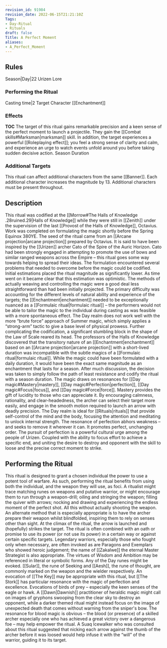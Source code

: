 ```yaml
---
revision_id: 91984
revision_date: 2022-06-15T21:21:10Z
Tags:
- Day-Ritual
- Rituals
draft: false
Title: A Perfect Moment
aliases:
- A_Perfect_Moment
---
```

## Rules
Season|Day|22
Urizen Lore
### Performing the Ritual
Casting time|2 Target Character
[[Enchantment]]
### Effects
__TOC__
The target of this ritual gains remarkable precision and a keen sense of the perfect moment to launch a projectile. They gain the [[Combat skills#Marksman|marksman]] skill.
In addition, the target experiences a powerful [[Roleplaying effect]]; you feel a strong sense of clarity and calm, and experience an urge to watch events unfold around you before taking sudden decisive action. 
Season Duration
### Additional Targets
This ritual can affect additional characters from the same [[Banner]]. Each additional character increases the magnitude by 13. Additional characters must be present throughout.
## Description
This ritual was codified at the [[Morrow#The Halls of Knowledge .28ruined.29|Halls of Knowledge]] while they were still in [[Zenith]] under the supervision of the last [[Provost of the Halls of Knowledge]], Octavius. Work was completed on formulating the magic shortly before the Spring Equinox 380YE. The seed of the ritual came from an [[Arcane projection|arcane projection]] prepared by Octavius. It is said to have been inspired by the [[Urizen]] archer Cato of the Spire of the Auric Horizon. Cato had been strongly engaged in attempting to promote the use of bows and similar ranged weapons across the Empire – this ritual goes some way towards helping to spread their ideas.
The formulation encountered several problems that needed to overcome before the magic could be codified. Initial estimations placed the ritual magnitude as significantly lower. As time went on it became clear that this estimation was optimistic. The methods of actually weaving and controlling the magic were a good deal less straightforward than had been initially projected. The primary difficulty was accounting for the different levels of natural ability and experience of the targets; the [[Enchantment|enchantment]] needed to be exceptionally nuanced as a [[Formulaic ritual|formulaic ritual]] – the performers would not be able to tailor the magic to the individual during casting as was feasible with a more spontaneous effect. The Day realm does not work well with the more “brute force” approach of Summer magic, which simply applies a “strong-arm” tactic to give a base level of physical prowess.
Further complicating the codification, a significant stumbling block in the shape of the Law of Scale reared its head. The professors of the Halls of Knowledge discovered that the transitory nature of an [[Enchantment|enchantment]] based on an [[Arcane projection|arcane projection]] with a short-lived duration was incompatible with the subtle magics of a [[Formulaic ritual|formulaic ritual]]. While the magic could have been formulated with a daily duration, it would have been the exact same magnitude as an enchantment that lasts for a season. After much discussion, the decision was taken to simply follow the path of least resistance and codify the ritual with a season duration.
The magic draws on resonances for [[Day magic#Mastery|mastery]], [[Day magic#Perfection|perfection]], [[Day magic#Focus|focus]], and [[Day magic#Force|force]]. Mastery provides the gift of lucidity to those who can appreciate it. By encouraging calmness, rationality, and clear-headedness, the archer can select their target more easily, and engage in the smooth motion required to launch an arrow with deadly precision. The Day realm is ideal for [[Rituals|rituals]] that provide self-control of the mind and the body, focusing the attention and meditating to unlock internal strength.
The resonance of perfection abhors weakness – and seeks to remove it wherever it can. It promotes perfect, unchanging order. The pursuit of perfection is a powerful cultural urge among the people of Urizen. Coupled with the ability to focus effort to achieve a specific end, and uniting the desire to destroy and opponent with the skill to loose and the precise correct moment to strike.
## Performing the Ritual
This ritual is designed to grant a chosen individual the power to use a potent tool of warfare. As such, performing the ritual benefits from using both the individual, and the weapon they will use, as foci. A ritualist might trace matching runes on weapons and putative warrior, or might encourage them to run through a weapon-drill; oiling and stringing the weapon; filling the quiver with arrows; nocking and drawing and experiencing the endless moment of the perfect shot. All this without actually shooting the weapon. An alternate method that is especially appropriate is to have the archer prepare their weapon whilst blindfolded, inspiring them to rely on senses other than sight. At the climax of the ritual, the arrow is launched and (hopefully) strikes the target. 
The ritual is often combined with an oath or promise to use its power (or not use its power) in a certain way or against certain specific targets.
Legendary warriors, especially those who fought only when necessary, are often invoked as are Paragons and Exemplars who showed heroic judgement; the name of [[Zakalwe]] the eternal Master Strategist is also appropriate. The virtues of Wisdom and Ambition may be referenced in literal or symbolic forms. Any of the Day runes might be evoked. [[Sular]], the rune of Seeking and [[Aesh]], the rune of thought, are commonly marked on the weapon and the wielder respectively. An evocation of [[The Key]] may be appropriate with this ritual, but [[The Stork]] has particular resonance with the magic of perfection and excellence.
Evocations of birds of prey – especially the keen senses of the eagle or hawk. A [[Dawn|Dawnish]] practitioner of heraldic magic might call on images of gryphons swooping from the clear sky to destroy an opponent, while a darker themed ritual might instead focus on the image of unexpected death that comes without warning from the sniper's bow.
The resonance for blood magic is obvious – the blood (or presence) of a skilled archer especially one who has achieved a great victory over a dangerous foe – may help empower the ritual. A Suaq Icewalker who was consulted about this ritual suggested that nicking each arrow against the thumb of the archer before it was loosed would help infuse it with the “will” of the warrior, guiding it to its target.